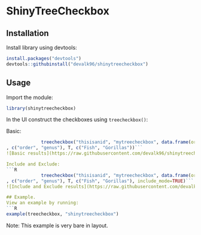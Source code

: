 # ShinyTreeCheckbox

## Installation

Install library using devtools:   
```R
install.packages("devtools")
devtools::githubinstall("devalk96/shinytreecheckbox")
```

## Usage
Import the module: 
```R
library(shinytreecheckbox)
```

In the UI construct the checkboxes using `treecheckbox()`:

Basic:
```R
             treecheckbox("thisisanid", "mytreecheckbox", data.frame(order = c("Primates", "Primates", "Primates", "Primates", "Primates", "Carnivora", "Carnivora", "Birds", "Birds", "Birds", "Fish", "Fish", "Fish"), genus = c("Baboons", "Capuchin monkeys", "Chimpanzees", "Gorillas", "Mandrills", "Seals", "Candids", "Chiroxiphia", "Montezuma oropendolas", "Pale chanting goshawks", "Cichlids", "Moon wrasse", "Mozambique tilapia"))
, c("order", "genus"), T, c("Fish", "Gorillas"))```
![Basic results](https://raw.githubusercontent.com/devalk96/shinytreecheckbox/media/images/example.jpeg)

Include and Exclude: 
```R
             treecheckbox("thisisanid", "mytreecheckbox", data.frame(order = c("Primates", "Primates", "Primates", "Primates", "Primates", "Carnivora", "Carnivora", "Birds", "Birds", "Birds", "Fish", "Fish", "Fish"), genus = c("Baboons", "Capuchin monkeys", "Chimpanzees", "Gorillas", "Mandrills", "Seals", "Candids", "Chiroxiphia", "Montezuma oropendolas", "Pale chanting goshawks", "Cichlids", "Moon wrasse", "Mozambique tilapia"))
, c("order", "genus"), T, c("Fish", "Gorillas"), include_mode=TRUE)```
![Include and Exclude results](https://raw.githubusercontent.com/devalk96/shinytreecheckbox/media/images/example2.jpeg)

## Example. 
View an example by running:
```R
example(treecheckbox, "shinytreecheckbox")
```
Note: This example is very bare in layout.


